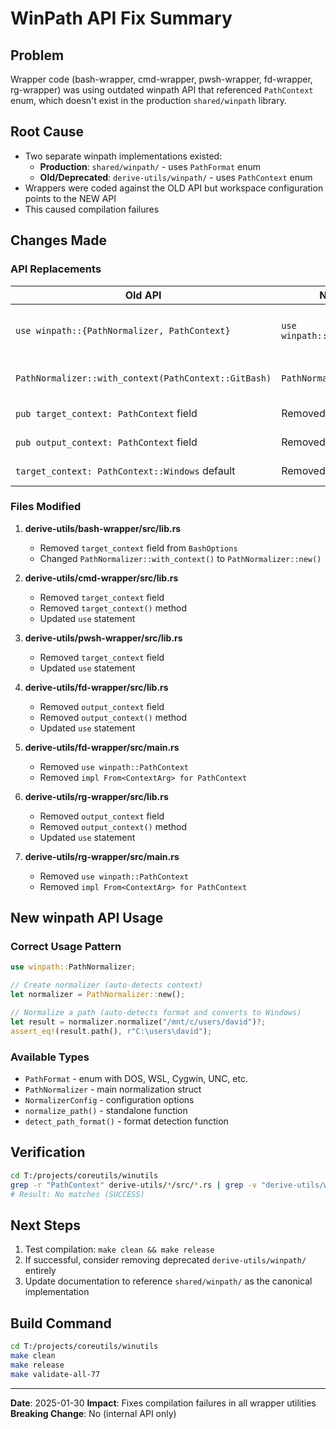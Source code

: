 # WinPath API Fix Summary

## Problem

Wrapper code (bash-wrapper, cmd-wrapper, pwsh-wrapper, fd-wrapper, rg-wrapper) was using outdated winpath API that referenced `PathContext` enum, which doesn't exist in the production `shared/winpath` library.

## Root Cause

- Two separate winpath implementations existed:
  - **Production**: `shared/winpath/` - uses `PathFormat` enum
  - **Old/Deprecated**: `derive-utils/winpath/` - uses `PathContext` enum
- Wrappers were coded against the OLD API but workspace configuration points to the NEW API
- This caused compilation failures

## Changes Made

### API Replacements

| Old API                                              | New API                       | Reason                               |
| ---------------------------------------------------- | ----------------------------- | ------------------------------------ |
| `use winpath::{PathNormalizer, PathContext}`         | `use winpath::PathNormalizer` | PathContext doesn't exist in new API |
| `PathNormalizer::with_context(PathContext::GitBash)` | `PathNormalizer::new()`       | Context detection is automatic       |
| `pub target_context: PathContext` field              | Removed                       | No longer needed                     |
| `pub output_context: PathContext` field              | Removed                       | No longer needed                     |
| `target_context: PathContext::Windows` default       | Removed                       | Auto-detected                        |

### Files Modified

1. **derive-utils/bash-wrapper/src/lib.rs**

   - Removed `target_context` field from `BashOptions`
   - Changed `PathNormalizer::with_context()` to `PathNormalizer::new()`

1. **derive-utils/cmd-wrapper/src/lib.rs**

   - Removed `target_context` field
   - Removed `target_context()` method
   - Updated `use` statement

1. **derive-utils/pwsh-wrapper/src/lib.rs**

   - Removed `target_context` field
   - Updated `use` statement

1. **derive-utils/fd-wrapper/src/lib.rs**

   - Removed `output_context` field
   - Removed `output_context()` method
   - Updated `use` statement

1. **derive-utils/fd-wrapper/src/main.rs**

   - Removed `use winpath::PathContext`
   - Removed `impl From<ContextArg> for PathContext`

1. **derive-utils/rg-wrapper/src/lib.rs**

   - Removed `output_context` field
   - Removed `output_context()` method
   - Updated `use` statement

1. **derive-utils/rg-wrapper/src/main.rs**

   - Removed `use winpath::PathContext`
   - Removed `impl From<ContextArg> for PathContext`

## New winpath API Usage

### Correct Usage Pattern

```rust
use winpath::PathNormalizer;

// Create normalizer (auto-detects context)
let normalizer = PathNormalizer::new();

// Normalize a path (auto-detects format and converts to Windows)
let result = normalizer.normalize("/mnt/c/users/david")?;
assert_eq!(result.path(), r"C:\users\david");
```

### Available Types

- `PathFormat` - enum with DOS, WSL, Cygwin, UNC, etc.
- `PathNormalizer` - main normalization struct
- `NormalizerConfig` - configuration options
- `normalize_path()` - standalone function
- `detect_path_format()` - format detection function

## Verification

```bash
cd T:/projects/coreutils/winutils
grep -r "PathContext" derive-utils/*/src/*.rs | grep -v "derive-utils/winpath"
# Result: No matches (SUCCESS)
```

## Next Steps

1. Test compilation: `make clean && make release`
1. If successful, consider removing deprecated `derive-utils/winpath/` entirely
1. Update documentation to reference `shared/winpath/` as the canonical implementation

## Build Command

```bash
cd T:/projects/coreutils/winutils
make clean
make release
make validate-all-77
```

______________________________________________________________________

**Date**: 2025-01-30
**Impact**: Fixes compilation failures in all wrapper utilities
**Breaking Change**: No (internal API only)
